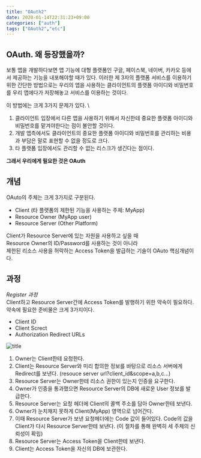 ```yaml
---
title: "OAuth2"
date: 2020-01-14T22:31:23+09:00
categories: ["auth"]
tags: ["OAuth2","etc"]
---
```

## OAuth. 왜 등장했을까?

보통 앱을 개발하다보면 앱 기능에 대형 플랫폼인 구글, 페이스북, 네이버, 카카오 등에서 제공하는 기능을 내포해야할 때가 있다. 이러한 제 3자의 플랫폼 서비스를 이용하기 위한 간단한 방법으로는 우리의 앱을 사용하는 클라이언트의 플랫폼 아이디와 비밀번호를 우리 앱에다가 저장해놓고 서비스를 이용하는 것이다.

이 방법에는 크게 3가지 문제가 있다. \
1. 클라이언트 입장에서 다른 앱을 사용하기 위해서 자신한테 중요한 플랫폼 아이디와 비밀번호를 맡겨야한다는 점이 불안할 것이다.
2. 개발 앱측에서도 클라이언트의 중요한 플랫폼 아이디와 비밀번호를 관리하는 비용과 부담은 말로 표현할 수 없을 정도로 크다.
3. 타 플랫폼 입장에서도 관리할 수 없는 리스크가 생긴다는 점이다.


**그래서 우리에게 필요한 것은 OAuth**

## 개념
OAuto의 주체는 크게 3가지로 구분된다.
* Client (타 플랫폼의 제한된 기능을 사용하는 주체: MyApp)
* Resource Owner (MyApp user)
* Resource Server (Other Platform)

Client가 Resource Server에 있는 자원을 사용하고 싶을 때 \
Resource Owner의 ID/Password를 사용하는 것이 아니라 \
제한된 리소스 사용을 허락하는 Access Token을 발급하는 기술이 OAuto 핵심개념이다.



## 과정

*Register 과정* \
Client하고 Resource Server간에 Access Token를 발행하기 위한 약속이 필요하다. 약속에 필요한 준비물은 크게 3가지이다.

* Client ID
* Client Screct
* Authorization Redirect URLs


![title](https://kwonminho.github.io/etc/auth.png)

1. Owner는 Client한테 요청한다.
2. Client는 Resource Server와 미리 합의한 정보를 바탕으로 리소스 서버에게 Redirect를 보낸다. (resouce server url?client_id&scope=a,b,c...)
3. Resource Server는 Owner한테 리소스 권한이 있는지 인증을 요구한다.
4. Owner가 인증을 통과했으면 Resource Server의 DB에 새로운 User 정보를 발급한다.
5. Resource Server는 요청 헤더에 Client의 콜백 주소를 담아 Owner한테 보낸다.
6. Owner가 눈치채지 못하게 Client(MyApp) 영역으로 넘어간다.
7. 이때 Resource Server가 보낸 요청헤더에는 Code 값이 들어있다. Code의 값을 Client가 다시 Resource Server한테 보낸다. (이 절차를 통해 완벽히 세 주체의 신뢰성이 확립)
8. Resource Server는 Access Token을 Client한테 보낸다.
9. Client는 Access Token을 자신의 DB에 보관한다.